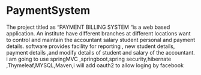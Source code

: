 # PaymentSystem
The project titled as “PAYMENT BILLING SYSTEM “is a web based application.
An institute have  different branches at different locations want to control and maintain the accountant salary 
student personal and payment details. software provides facility for reporting  ,
new student details, payment details ,and modify details of student and salary of the accountant. 
i am going to use springMVC ,springboot,spring security,hibernate ,Thymeleaf,MYSQL,Maven,i will add oauth2 to allow loging by facebook 
